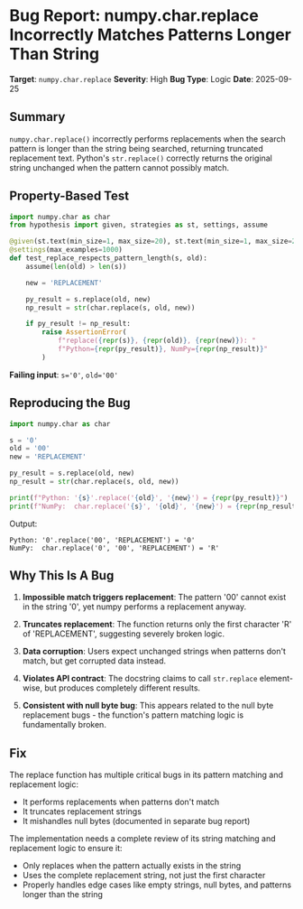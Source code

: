 # Bug Report: numpy.char.replace Incorrectly Matches Patterns Longer Than String

**Target**: `numpy.char.replace`
**Severity**: High
**Bug Type**: Logic
**Date**: 2025-09-25

## Summary

`numpy.char.replace()` incorrectly performs replacements when the search pattern is longer than the string being searched, returning truncated replacement text. Python's `str.replace()` correctly returns the original string unchanged when the pattern cannot possibly match.

## Property-Based Test

```python
import numpy.char as char
from hypothesis import given, strategies as st, settings, assume

@given(st.text(min_size=1, max_size=20), st.text(min_size=1, max_size=20))
@settings(max_examples=1000)
def test_replace_respects_pattern_length(s, old):
    assume(len(old) > len(s))

    new = 'REPLACEMENT'

    py_result = s.replace(old, new)
    np_result = str(char.replace(s, old, new))

    if py_result != np_result:
        raise AssertionError(
            f"replace({repr(s)}, {repr(old)}, {repr(new)}): "
            f"Python={repr(py_result)}, NumPy={repr(np_result)}"
        )
```

**Failing input**: `s='0'`, `old='00'`

## Reproducing the Bug

```python
import numpy.char as char

s = '0'
old = '00'
new = 'REPLACEMENT'

py_result = s.replace(old, new)
np_result = str(char.replace(s, old, new))

print(f"Python: '{s}'.replace('{old}', '{new}') = {repr(py_result)}")
print(f"NumPy:  char.replace('{s}', '{old}', '{new}') = {repr(np_result)}")
```

Output:
```
Python: '0'.replace('00', 'REPLACEMENT') = '0'
NumPy:  char.replace('0', '00', 'REPLACEMENT') = 'R'
```

## Why This Is A Bug

1. **Impossible match triggers replacement**: The pattern '00' cannot exist in the string '0', yet numpy performs a replacement anyway.

2. **Truncates replacement**: The function returns only the first character 'R' of 'REPLACEMENT', suggesting severely broken logic.

3. **Data corruption**: Users expect unchanged strings when patterns don't match, but get corrupted data instead.

4. **Violates API contract**: The docstring claims to call `str.replace` element-wise, but produces completely different results.

5. **Consistent with null byte bug**: This appears related to the null byte replacement bugs - the function's pattern matching logic is fundamentally broken.

## Fix

The replace function has multiple critical bugs in its pattern matching and replacement logic:
- It performs replacements when patterns don't match
- It truncates replacement strings
- It mishandles null bytes (documented in separate bug report)

The implementation needs a complete review of its string matching and replacement logic to ensure it:
- Only replaces when the pattern actually exists in the string
- Uses the complete replacement string, not just the first character
- Properly handles edge cases like empty strings, null bytes, and patterns longer than the string